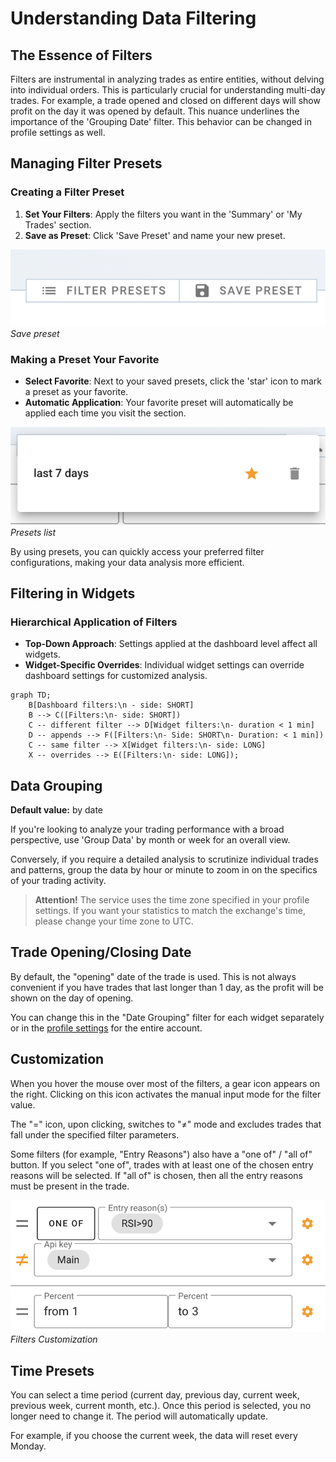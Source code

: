 # Understanding Data Filtering

## The Essence of Filters

Filters are instrumental in analyzing trades as entire entities, without delving
into individual orders. This is particularly crucial for understanding multi-day
trades. For example, a trade opened and closed on different days will show
profit on the day it was opened by default. This nuance underlines the
importance of the 'Grouping Date' filter. This behavior can be changed in
profile settings as well.

## Managing Filter Presets

<!-- panels:start -->
<!-- div:left-panel -->

### Creating a Filter Preset

1. **Set Your Filters**: Apply the filters you want in the 'Summary' or 'My
   Trades' section.
2. **Save as Preset**: Click 'Save Preset' and name your new preset.

<!-- div:right-panel -->

<picture >
    <source srcset="_media/filters/preset-dark.png"
    media="(prefers-color-scheme: dark)"> <img
        src="_media/filters/preset.png" class="medium-img">
</picture>
<em>Save preset</em>

<!-- panels:end -->

<!-- panels:start -->
<!-- div:left-panel -->

### Making a Preset Your Favorite

- **Select Favorite**: Next to your saved presets, click the 'star' icon to mark
  a preset as your favorite.
- **Automatic Application**: Your favorite preset will automatically be applied
  each time you visit the section.

<!-- div:right-panel -->

<picture >
    <source srcset="_media/filters/favorite-dark.png"
    media="(prefers-color-scheme: dark)"> <img
        src="_media/filters/favorite.png" class="medium-img">
</picture>
<em>Presets list</em>

<!-- panels:end -->

By using presets, you can quickly access your preferred filter configurations,
making your data analysis more efficient.

## Filtering in Widgets

### Hierarchical Application of Filters

<!-- panels:start -->
<!-- div:left-panel -->

- **Top-Down Approach**: Settings applied at the dashboard level affect all
  widgets.
- **Widget-Specific Overrides**: Individual widget settings can override
  dashboard settings for customized analysis.

<!-- div:right-panel -->

```mermaid
graph TD;
    B[Dashboard filters:\n - side: SHORT]
    B --> C([Filters:\n- side: SHORT])
    C -- different filter --> D[Widget filters:\n- duration < 1 min]
    D -- appends --> F([Filters:\n- Side: SHORT\n- Duration: < 1 min])
    C -- same filter --> X[Widget filters:\n- side: LONG]
    X -- overrides --> E([Filters:\n- side: LONG]);
```

<!-- panels:end -->

## Data Grouping

<!-- panels:start -->
<!-- div:left-panel -->

**Default value:** by date

If you're looking to analyze your trading performance with a broad perspective,
use 'Group Data' by month or week for an overall view.

Conversely, if you require a detailed analysis to scrutinize individual trades
and patterns, group the data by hour or minute to zoom in on the specifics of
your trading activity.

<!-- div:right-panel -->

> **Attention!** The service uses the time zone specified in your profile
> settings. If you want your statistics to match the exchange's time, please
> change your time zone to UTC.

<!-- panels:end -->

## Trade Opening/Closing Date

By default, the "opening" date of the trade is used. This is not always
convenient if you have trades that last longer than 1 day, as the profit will be
shown on the day of opening.

You can change this in the "Date Grouping" filter for each widget separately or
in the [profile settings](settings.md) for the entire account.

## Customization

<!-- panels:start -->
<!-- div:left-panel -->

When you hover the mouse over most of the filters, a gear icon appears on the
right. Clicking on this icon activates the manual input mode for the filter
value.

The "=" icon, upon clicking, switches to "≠" mode and excludes trades that fall
under the specified filter parameters.

Some filters (for example, "Entry Reasons") also have a "one of" / "all of"
button. If you select "one of", trades with at least one of the chosen entry
reasons will be selected. If "all of" is chosen, then all the entry reasons must
be present in the trade.

<!-- div:right-panel -->

<picture>
    <source srcset="_media/filters/custom-dark.png"
    media="(prefers-color-scheme: dark)"> <img
        src="_media/filters/custom.png" class="medium-img">
</picture>
<em>Filters Customization</em>

<!-- panels:end -->

## Time Presets

You can select a time period (current day, previous day, current week, previous
week, current month, etc.). Once this period is selected, you no longer need to
change it. The period will automatically update.

For example, if you choose the current week, the data will reset every Monday.
